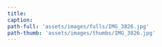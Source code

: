 ```yaml
---
title:
caption:
path-full: 'assets/images/fulls/IMG_3826.jpg'
path-thumb: 'assets/images/thumbs/IMG_3826.jpg'
---
```


